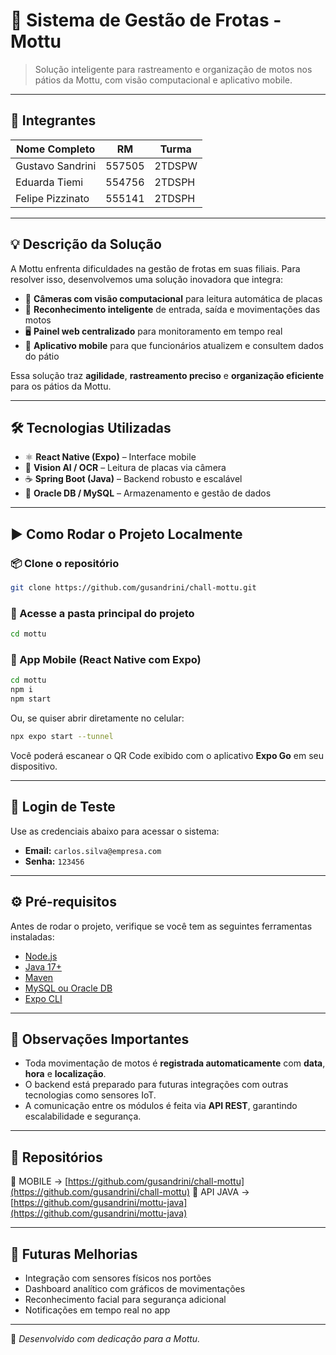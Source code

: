# 🛵 Sistema de Gestão de Frotas - Mottu

> Solução inteligente para rastreamento e organização de motos nos pátios da Mottu, com visão computacional e aplicativo mobile.

---

## 👥 Integrantes

| Nome Completo        | RM       | Turma   |
|----------------------|----------|---------|
| Gustavo Sandrini     | 557505   | 2TDSPW  |
| Eduarda Tiemi        | 554756   | 2TDSPH  |
| Felipe Pizzinato     | 555141   | 2TDSPH  |

---

## 💡 Descrição da Solução

A Mottu enfrenta dificuldades na gestão de frotas em suas filiais. Para resolver isso, desenvolvemos uma solução inovadora que integra:

- 🎥 **Câmeras com visão computacional** para leitura automática de placas  
- 🧠 **Reconhecimento inteligente** de entrada, saída e movimentações das motos  
- 🖥️ **Painel web centralizado** para monitoramento em tempo real  
- 📱 **Aplicativo mobile** para que funcionários atualizem e consultem dados do pátio  

Essa solução traz **agilidade**, **rastreamento preciso** e **organização eficiente** para os pátios da Mottu.

---

## 🛠️ Tecnologias Utilizadas

- ⚛️ **React Native (Expo)** – Interface mobile  
- 🧠 **Vision AI / OCR** – Leitura de placas via câmera  
- ☕ **Spring Boot (Java)** – Backend robusto e escalável  
- 🐬 **Oracle DB / MySQL** – Armazenamento e gestão de dados  

---

## ▶️ Como Rodar o Projeto Localmente

### 📦 Clone o repositório
```bash
git clone https://github.com/gusandrini/chall-mottu.git
```

### 📁 Acesse a pasta principal do projeto
```bash
cd mottu
```


### 📱 App Mobile (React Native com Expo)
```bash
cd mottu
npm i
npm start
```

Ou, se quiser abrir diretamente no celular:
```bash
npx expo start --tunnel
```

Você poderá escanear o QR Code exibido com o aplicativo **Expo Go** em seu dispositivo.

---

## 🔐 Login de Teste

Use as credenciais abaixo para acessar o sistema:

- **Email:** `carlos.silva@empresa.com`  
- **Senha:** `123456`

---

## ⚙️ Pré-requisitos

Antes de rodar o projeto, verifique se você tem as seguintes ferramentas instaladas:

- [Node.js](https://nodejs.org)
- [Java 17+](https://www.oracle.com/java/technologies/javase-downloads.html)
- [Maven](https://maven.apache.org)
- [MySQL ou Oracle DB](https://www.mysql.com/)
- [Expo CLI](https://docs.expo.dev/get-started/installation/)

---

## 📝 Observações Importantes

- Toda movimentação de motos é **registrada automaticamente** com **data**, **hora** e **localização**.  
- O backend está preparado para futuras integrações com outras tecnologias como sensores IoT.  
- A comunicação entre os módulos é feita via **API REST**, garantindo escalabilidade e segurança.  

---

## 📎 Repositórios

🔗 MOBILE   -> [https://github.com/gusandrini/chall-mottu](https://github.com/gusandrini/chall-mottu)
🔗 API JAVA -> [https://github.com/gusandrini/mottu-java](https://github.com/gusandrini/mottu-java)

---

## 🚀 Futuras Melhorias

- Integração com sensores físicos nos portões  
- Dashboard analítico com gráficos de movimentações  
- Reconhecimento facial para segurança adicional  
- Notificações em tempo real no app  

---

📍 *Desenvolvido com dedicação para a Mottu.*
